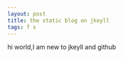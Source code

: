 ```yaml
---
layout: post
title: the static blog on jkeyll
tags: f s
---
```

hi world,I am new to jkeyll and github
